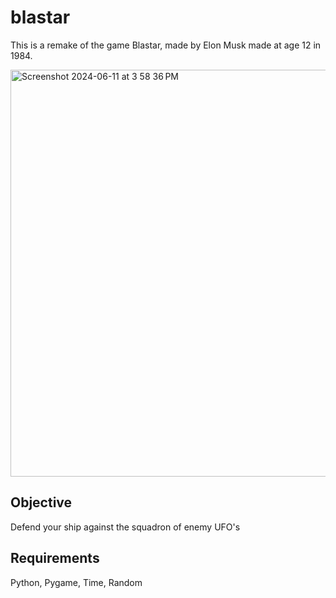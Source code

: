 # blastar
This is a remake of the game Blastar, made by Elon Musk made at age 12 in 1984.

<img width="651" alt="Screenshot 2024-06-11 at 3 58 36 PM" src="https://github.com/teldridge11/Blastar/assets/7096674/c570fc01-5851-4584-ba83-4d5f76de4329">

## Objective
Defend your ship against the squadron of enemy UFO's

## Requirements
Python, Pygame, Time, Random
